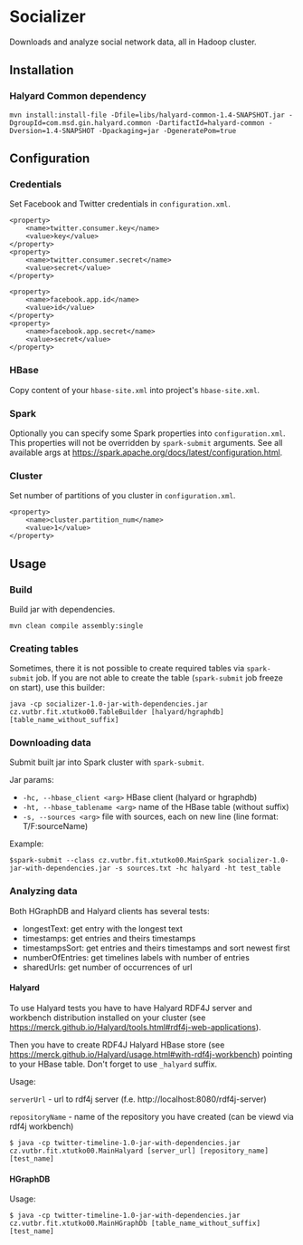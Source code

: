 # Socializer

Downloads and analyze social network data, all in Hadoop cluster.

## Installation

### Halyard Common dependency
```
mvn install:install-file -Dfile=libs/halyard-common-1.4-SNAPSHOT.jar -DgroupId=com.msd.gin.halyard.common -DartifactId=halyard-common -Dversion=1.4-SNAPSHOT -Dpackaging=jar -DgeneratePom=true
```

## Configuration

### Credentials

Set Facebook and Twitter credentials in `configuration.xml`.

```$xml
<property>
    <name>twitter.consumer.key</name>
    <value>key</value>
</property>
<property>
    <name>twitter.consumer.secret</name>
    <value>secret</value>
</property>

<property>
    <name>facebook.app.id</name>
    <value>id</value>
</property>
<property>
    <name>facebook.app.secret</name>
    <value>secret</value>
</property>
```

### HBase

Copy content of your `hbase-site.xml` into project's `hbase-site.xml`.

### Spark

Optionally you can specify some Spark properties into `configuration.xml`. 
This properties will not be overridden by `spark-submit` arguments. See
all available args at https://spark.apache.org/docs/latest/configuration.html.

### Cluster

Set number of partitions of you cluster in `configuration.xml`.

```$xml
<property>
    <name>cluster.partition_num</name>
    <value>1</value>
</property>
```

## Usage

### Build

Build jar with dependencies.
```$xslt
mvn clean compile assembly:single
```

### Creating tables

Sometimes, there it is not possible to create required tables via `spark-submit` job. 
If you are not able to create the table (`spark-submit` job freeze on start), use this builder:
```$xslt
java -cp socializer-1.0-jar-with-dependencies.jar cz.vutbr.fit.xtutko00.TableBuilder [halyard/hgraphdb] [table_name_without_suffix]
```

### Downloading data

Submit built jar into Spark cluster with `spark-submit`.

Jar params:
- `-hc, --hbase_client <arg>`    HBase client (halyard or hgraphdb)
- `-ht, --hbase_tablename <arg>` name of the HBase table (without suffix)
- `-s, --sources <arg>`          file with sources, each on new line (line format: T/F:sourceName)


Example:
```
$spark-submit --class cz.vutbr.fit.xtutko00.MainSpark socializer-1.0-jar-with-dependencies.jar -s sources.txt -hc halyard -ht test_table
```

### Analyzing data

Both HGraphDB and Halyard clients has several tests:
- longestText: get entry with the longest text
- timestamps: get entries and theirs timestamps
- timestampsSort: get entries and theirs timestamps and sort newest first
- numberOfEntries: get timelines labels with number of entries
- sharedUrls: get number of occurrences of url

#### Halyard

To use Halyard tests you have to have Halyard RDF4J server and workbench distribution
installed on your cluster (see https://merck.github.io/Halyard/tools.html#rdf4j-web-applications).

Then you have to create RDF4J Halyard HBase store (see https://merck.github.io/Halyard/usage.html#with-rdf4j-workbench) 
pointing to your HBase table. Don't forget to use `_halyard` suffix.

Usage:

`serverUrl` - url to rdf4j server (f.e. http://localhost:8080/rdf4j-server)

`repositoryName` - name of the repository you have created (can be viewd via rdf4j workbench)
```shell
$ java -cp twitter-timeline-1.0-jar-with-dependencies.jar cz.vutbr.fit.xtutko00.MainHalyard [server_url] [repository_name] [test_name]
```

#### HGraphDB
Usage:
```shell
$ java -cp twitter-timeline-1.0-jar-with-dependencies.jar cz.vutbr.fit.xtutko00.MainHGraphDb [table_name_without_suffix] [test_name]
```

